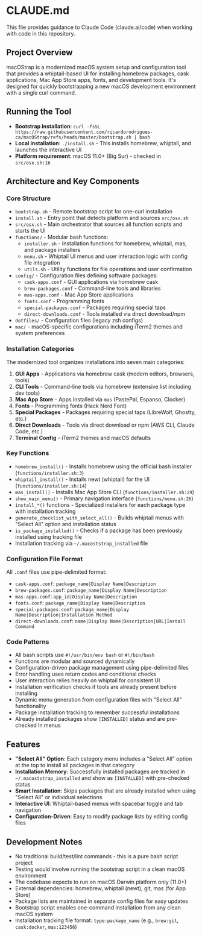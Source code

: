 # CLAUDE.md

This file provides guidance to Claude Code (claude.ai/code) when working with code in this repository.

## Project Overview
macOStrap is a modernized macOS system setup and configuration tool that provides a whiptail-based UI for installing homebrew packages, cask applications, Mac App Store apps, fonts, and development tools. It's designed for quickly bootstrapping a new macOS development environment with a single curl command.

## Running the Tool
- **Bootstrap installation**: `curl -fsSL https://raw.githubusercontent.com/ricardorodrigues-ca/macOStrap/refs/heads/master/bootstrap.sh | bash`
- **Local installation**: `./install.sh` - This installs homebrew, whiptail, and launches the interactive UI
- **Platform requirement**: macOS 11.0+ (Big Sur) - checked in `src/osx.sh:16`

## Architecture and Key Components

### Core Structure
- `bootstrap.sh` - Remote bootstrap script for one-curl installation
- `install.sh` - Entry point that detects platform and sources `src/osx.sh`
- `src/osx.sh` - Main orchestrator that sources all function scripts and starts the UI
- `functions/` - Modular bash functions:
  - `installer.sh` - Installation functions for homebrew, whiptail, mas, and package installers
  - `menu.sh` - Whiptail UI menus and user interaction logic with config file integration
  - `utils.sh` - Utility functions for file operations and user confirmation
- `config/` - Configuration files defining software packages:
  - `cask-apps.conf` - GUI applications via homebrew cask
  - `brew-packages.conf` - Command-line tools and libraries
  - `mas-apps.conf` - Mac App Store applications
  - `fonts.conf` - Programming fonts
  - `special-packages.conf` - Packages requiring special taps
  - `direct-downloads.conf` - Tools installed via direct download/npm
- `dotfiles/` - Configuration files (legacy zsh configs)
- `mac/` - macOS-specific configurations including iTerm2 themes and system preferences

### Installation Categories
The modernized tool organizes installations into seven main categories:
1. **GUI Apps** - Applications via homebrew cask (modern editors, browsers, tools)
2. **CLI Tools** - Command-line tools via homebrew (extensive list including dev tools)
3. **Mac App Store** - Apps installed via `mas` (PastePal, Espanso, Clocker)
4. **Fonts** - Programming fonts (Hack Nerd Font)
5. **Special Packages** - Packages requiring special taps (LibreWolf, Ghostty, etc.)
6. **Direct Downloads** - Tools via direct download or npm (AWS CLI, Claude Code, etc.)
7. **Terminal Config** - iTerm2 themes and macOS defaults

### Key Functions
- `homebrew_install()` - Installs homebrew using the official bash installer (`functions/installer.sh:3`)
- `whiptail_install()` - Installs newt (whiptail) for the UI (`functions/installer.sh:14`)
- `mas_install()` - Installs Mac App Store CLI (`functions/installer.sh:29`)
- `show_main_menu()` - Primary navigation interface (`functions/menu.sh:26`)
- `install_*()` functions - Specialized installers for each package type with installation tracking
- `generate_checklist_with_select_all()` - Builds whiptail menus with "Select All" option and installation status
- `is_package_installed()` - Checks if a package has been previously installed using tracking file
- Installation tracking via `~/.macoststrap_installed` file

### Configuration File Format
All `.conf` files use pipe-delimited format:
- `cask-apps.conf`: `package_name|Display Name|Description`
- `brew-packages.conf`: `package_name|Display Name|Description`
- `mas-apps.conf`: `app_id|Display Name|Description`
- `fonts.conf`: `package_name|Display Name|Description`
- `special-packages.conf`: `package_name|Display Name|Description|Installation Method`
- `direct-downloads.conf`: `name|Display Name|Description|URL|Install Command`

### Code Patterns
- All bash scripts use `#!/usr/bin/env bash` or `#!/bin/bash`
- Functions are modular and sourced dynamically
- Configuration-driven package management using pipe-delimited files
- Error handling uses return codes and conditional checks
- User interaction relies heavily on whiptail for consistent UI
- Installation verification checks if tools are already present before installing
- Dynamic menu generation from configuration files with "Select All" functionality
- Package installation tracking to remember successful installations
- Already installed packages show `[INSTALLED]` status and are pre-checked in menus

## Features
- **"Select All" Option**: Each category menu includes a "Select All" option at the top to install all packages in that category
- **Installation Memory**: Successfully installed packages are tracked in `~/.macoststrap_installed` and show as `[INSTALLED]` with pre-checked status
- **Smart Installation**: Skips packages that are already installed when using "Select All" or individual selections
- **Interactive UI**: Whiptail-based menus with spacebar toggle and tab navigation
- **Configuration-Driven**: Easy to modify package lists by editing config files

## Development Notes
- No traditional build/test/lint commands - this is a pure bash script project
- Testing would involve running the bootstrap script in a clean macOS environment
- The codebase expects to run on macOS Darwin platform only (11.0+)
- External dependencies: homebrew, whiptail (newt), git, mas (for App Store)
- Package lists are maintained in separate config files for easy updates
- Bootstrap script enables one-command installation from any clean macOS system
- Installation tracking file format: `type:package_name` (e.g., `brew:git`, `cask:docker`, `mas:123456`)